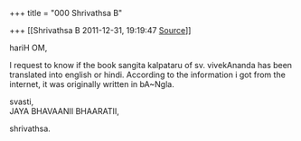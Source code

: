 +++
title = "000 Shrivathsa B"

+++
[[Shrivathsa B	2011-12-31, 19:19:47 [Source](https://groups.google.com/g/bvparishat/c/eligQHCbolE)]]



hariH OM,  
  
 I request to know if the book sangita kalpataru of sv. vivekAnanda has been translated into english or hindi. According to the information i got from the internet, it was originally written in bA\~Ngla.  
  
svasti,  
 JAYA BHAVAANII BHAARATII,  

shrivathsa.  

